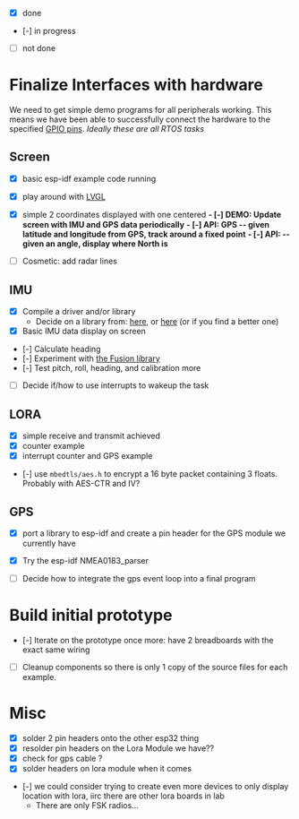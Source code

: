 - [x] done
- [-] in progress
- [ ] not done
# Finalize Interfaces with hardware
We need to get simple demo programs for all peripherals working. This means we have been able to successfully connect the hardware to the specified [GPIO pins](hardware_artifacts/esp32_pinout.jpg). *Ideally these are all RTOS tasks*


## Screen
- [x] basic esp-idf example code running
- [x] play around with [LVGL](https://docs.lvgl.io/master/intro/introduction.html)
- [x] simple 2 coordinates displayed with one centered
**- [-] DEMO: Update screen with IMU and GPS data periodically**
**- [-] API: GPS -- given latitude and longitude from GPS, track around a fixed point**
**- [-] API: -- given an angle, display where North is**
- [ ] Cosmetic: add radar lines


## IMU
- [x] Compile a driver and/or library
    - Decide on a library from: [here](https://github.com/hideakitai/MPU9250), or [here](https://git.sr.ht/~truita/esp-mpu9250/tree) (or if you find a better one)
- [x] Basic IMU data display on screen
- [-] Calculate heading
- [-] Experiment with [the Fusion library](https://github.com/xioTechnologies/Fusion/tree/main)
- [-] Test pitch, roll, heading, and calibration more
- [ ] Decide if/how to use interrupts to wakeup the task


## LORA
- [x] simple receive and transmit achieved
- [x] counter example
- [x] interrupt counter and GPS example
- [-] use `mbedtls/aes.h` to encrypt a 16 byte packet containing 3 floats. Probably with AES-CTR and IV?


## GPS
- [x] port a library to esp-idf and create a pin header for the GPS module we currently have
- [x] Try the esp-idf NMEA0183_parser
- [ ] Decide how to integrate the gps event loop into a final program


# Build initial prototype
- [-] Iterate on the prototype once more: have 2 breadboards with the exact same wiring
- [ ] Cleanup components so there is only 1 copy of the source files for each example.


# Misc
- [x] solder 2 pin headers onto the other esp32 thing
- [x] resolder pin headers on the Lora Module we have??
- [x] check for gps cable ?
- [x] solder headers on lora module when it comes
- [-] we could consider trying to create even more devices to only display location with lora, iirc there are other lora boards in lab
    - There are only FSK radios...